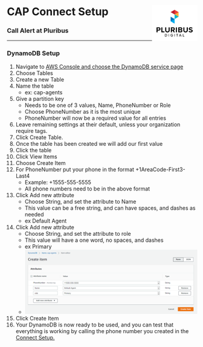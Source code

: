 # CAP Connect Setup  <a href="https://pluribusdigital.com" target="_blank"><img align="right" src="pb-logo-maintransparent.svg" width="120" alt="Pluribus Digital Logo" ></a>
### Call Alert at Pluribus
____
### DynamoDB Setup
1. Navigate to [AWS Console and choose the DynamoDB service page](https://console.aws.amazon.com/dynamodbv2/home?region=us-east-1#tables)
2. Choose Tables
3. Create a new Table
4. Name the table
    - ex: cap-agents
5. Give a partition key
    - Needs to be one of 3 values, Name, PhoneNumber or Role
    - Choose PhoneNumber as it is the most unique
    - PhoneNumber will now be a required value for all entries
6. Leave remaining settings at their default, unless your organization require tags.
7. Click Create Table.
8. Once the table has been created we will add our first value
9. Click the table
10. Click View Items
11. Choose Create Item
12. For PhoneNumber put your phone in the format +1AreaCode-First3-Last4
    - Example: +1555-555-5555
    - All phone numbers need to be in the above format
13. Click Add new attribute
    - Choose String, and set the attribute to Name
    - This value can be a free string, and can have spaces, and dashes as needed
    - ex Default Agent
14. Click Add new attribute
    - Choose String, and set the attribute to role
    - This value will have a one word, no spaces, and dashes
    - ex Primary
    - ![Example of Item Creation screenshot](ddb_createItem.png)
15. Click Create Item
16. Your DynamoDB is now ready to be used, and you can test that everything is working by calling the phone number you created in the [Connect Setup.](connect_setup.md)
